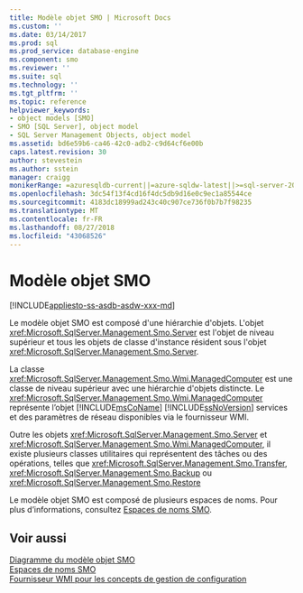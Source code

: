 ```yaml
---
title: Modèle objet SMO | Microsoft Docs
ms.custom: ''
ms.date: 03/14/2017
ms.prod: sql
ms.prod_service: database-engine
ms.component: smo
ms.reviewer: ''
ms.suite: sql
ms.technology: ''
ms.tgt_pltfrm: ''
ms.topic: reference
helpviewer_keywords:
- object models [SMO]
- SMO [SQL Server], object model
- SQL Server Management Objects, object model
ms.assetid: bd6e59b6-ca46-42c0-adb2-c9d64cf6e00b
caps.latest.revision: 30
author: stevestein
ms.author: sstein
manager: craigg
monikerRange: =azuresqldb-current||=azure-sqldw-latest||>=sql-server-2016||=sqlallproducts-allversions||>=sql-server-linux-2017||=azuresqldb-mi-current
ms.openlocfilehash: 3dc54f13f4cd16f4dc5db9d16e0c9ec1a85544ce
ms.sourcegitcommit: 4183dc18999ad243c40c907ce736f0b7b7f98235
ms.translationtype: MT
ms.contentlocale: fr-FR
ms.lasthandoff: 08/27/2018
ms.locfileid: "43068526"
---
```

# <a name="smo-object-model"></a>Modèle objet SMO
[!INCLUDE[appliesto-ss-asdb-asdw-xxx-md](../../includes/appliesto-ss-asdb-asdw-xxx-md.md)]

  Le modèle objet SMO est composé d'une hiérarchie d'objets. L'objet <xref:Microsoft.SqlServer.Management.Smo.Server> est l'objet de niveau supérieur et tous les objets de classe d'instance résident sous l'objet <xref:Microsoft.SqlServer.Management.Smo.Server>.  
  
 La classe <xref:Microsoft.SqlServer.Management.Smo.Wmi.ManagedComputer> est une classe de niveau supérieur avec une hiérarchie d'objets distincte. Le <xref:Microsoft.SqlServer.Management.Smo.Wmi.ManagedComputer> représente l’objet [!INCLUDE[msCoName](../../includes/msconame-md.md)] [!INCLUDE[ssNoVersion](../../includes/ssnoversion-md.md)] services et des paramètres de réseau disponibles via le fournisseur WMI.  
  
 Outre les objets <xref:Microsoft.SqlServer.Management.Smo.Server> et <xref:Microsoft.SqlServer.Management.Smo.Wmi.ManagedComputer>, il existe plusieurs classes utilitaires qui représentent des tâches ou des opérations, telles que <xref:Microsoft.SqlServer.Management.Smo.Transfer>, <xref:Microsoft.SqlServer.Management.Smo.Backup> ou <xref:Microsoft.SqlServer.Management.Smo.Restore>  
  
 Le modèle objet SMO est composé de plusieurs espaces de noms. Pour plus d’informations, consultez [Espaces de noms SMO](../../relational-databases/server-management-objects-smo/smo-object-model-namespaces.md).  
  
## <a name="see-also"></a>Voir aussi  
 [Diagramme du modèle objet SMO](../../relational-databases/server-management-objects-smo/smo-object-model-diagram.md)   
 [Espaces de noms SMO](../../relational-databases/server-management-objects-smo/smo-object-model-namespaces.md)   
 [Fournisseur WMI pour les concepts de gestion de configuration](../../relational-databases/wmi-provider-configuration/wmi-provider-for-configuration-management.md)  
  
  

